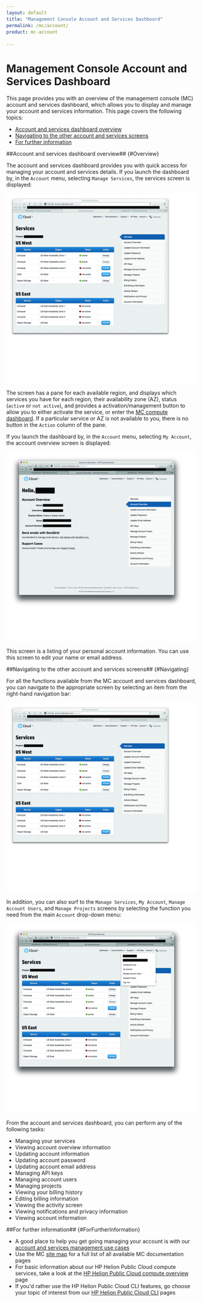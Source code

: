 ```yaml
---
layout: default
title: "Management Console Account and Services Dashboard"
permalink: /mc/account/
product: mc-account

---
```

# Management Console Account and Services Dashboard

This page provides you with an overview of the management console (MC) account and services dashboard, which allows you to display and manage your account and services information.  This page covers the following topics:

* [Account and services dashboard overview](#Overview)
* [Navigating to the other account and services screens](#Navigating)
* [For further information](#ForFurtherInformation)

##Account and services dashboard overview## {#Overview}

The account and services dashboard provides you with quick access for managing your account and services details.  If you launch the dashboard by, in the `Account` menu, selecting `Manage Services`, the services screen is displayed:

<img src="media/account01.jpg" width="580" alt="" />

The screen has a pane for each available region, and displays which services you have for each region, their availability zone (AZ), status (`active` or `not active`), and provides a activation/management button to allow you to either activate the service, or enter the [MC compute dashboard](/mc/compute/).  If a particular service or AZ is not available to you, there is no button in the `Action` column of the pane.

If you launch the dashboard by, in the `Account` menu, selecting `My Account`, the account overview screen is displayed:

<img src="media/account02.jpg" width="580" alt="" />

This screen is a listing of your personal account information.  You can use this screen to edit your name or email address.


##Navigating to the other account and services screens## {#Navigating}

For all the functions available from the MC account and services dashboard, you can navigate to the appropriate screen by selecting an item from the right-hand navigation bar:

<img src="media/account01.jpg" width="580" alt="" />

In addition, you can also surf to the `Manage Services`, `My Account`, `Manage Account Users`, and `Manage Projects` screens by selecting the function you need from the main `Account` drop-down menu:

<img src="media/account03.jpg" width="580" alt="" />

From the account and services dashboard, you can perform any of the following tasks:

* Managing your services
* Viewing account overview information
* Updating account information
* Updating account password
* Updating account email address
* Managing API keys
* Managing account users
* Managing projects
* Viewing your billing history
* Editing billing information
* Viewing the activity screen
* Viewing notifications and privacy information
* Viewing account information

##For further information## {#ForFurtherInformation}

* A good place to help you get going managing your account is with our [account and services management use cases](/mc/compute/using/)
* Use the MC [site map](/mc/sitemap) for a full list of all available MC documentation pages
* For basic information about our HP Helion Public Cloud compute services, take a look at the [HP Helion Public Cloud compute overview](/compute/) page
* If you'd rather use the HP Helion Public Cloud CLI features, go choose your topic of interest from our [HP Helion Public Cloud CLI](/cli) pages
